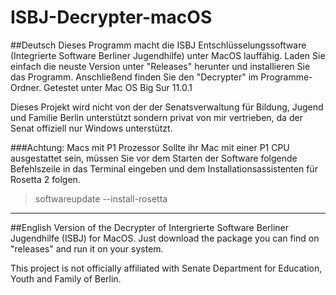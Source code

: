 # ISBJ-Decrypter-macOS
##Deutsch
Dieses Programm macht die ISBJ Entschlüsselungssoftware (Integrierte Software Berliner Jugendhilfe) unter MacOS lauffähig.
Laden Sie einfach die neuste Version unter "Releases" herunter und installieren Sie das Programm. Anschließend finden Sie den "Decrypter" im Programme-Ordner.
Getestet unter Mac OS Big Sur 11.0.1

Dieses Projekt wird nicht von der der Senatsverwaltung für Bildung, Jugend und Familie Berlin unterstützt sondern privat von mir vertrieben, da der Senat offiziell nur Windows unterstützt.

###Achtung: Macs mit P1 Prozessor
Sollte ihr Mac mit einer P1 CPU ausgestattet sein, müssen Sie vor dem Starten der Software folgende Befehlszeile in das Terminal eingeben und dem Installationsassistenten für Rosetta 2 folgen.
>softwareupdate --install-rosetta

__________________
##English
Version of the Decrypter of Intergrierte Software Berliner Jugendhilfe (ISBJ) for MacOS.
Just download the package you can find on "releases" and run it on your system.

This project is not officially affiliated with Senate Department for Education, Youth and Family of Berlin.
